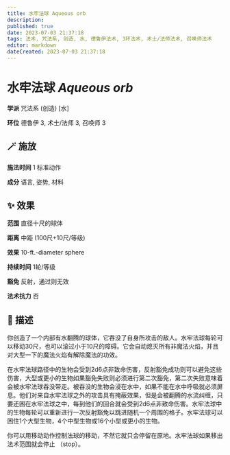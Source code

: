 ```yaml
---
title: 水牢法球 Aqueous orb
description: 
published: true
date: 2023-07-03 21:37:18
tags: 法术, 咒法系, 创造, 水, 德鲁伊法术, 3环法术, 术士/法师法术, 召唤师法术
editor: markdown
dateCreated: 2023-07-03 21:37:18
---
```


# **水牢法球** *Aqueous orb*

**学派** 咒法系 (创造) \[水\] 

**环位** 德鲁伊 3, 术士/法师 3, 召唤师 3

## 🪄 施放

**施法时间** 1 标准动作

**成分** 语言, 姿势, 材料

## ✨ 效果  

**范围** 直径十尺的球体

**距离** 中距 (100尺+10尺/等级) 

**效果** 10-ft.-diameter sphere 

**持续时间** 1轮/等级 

**豁免** 反射，通过则无效

**法术抗力** 否

## 📖 描述

你创造了一个内部有水翻腾的球体，它吞没了自身所攻击的敌人。水牢法球每轮可以移动30尺，也可以滚过小于10尺的障碍。它会自动熄灭所有非魔法火焰，并且对大型一下的魔法火焰有解除魔法的功效。

在水牢法球路径中的生物会受到2d6点非致命伤害，反射豁免成功则可以避免这些伤害，大型或更小的生物如果豁免失败则必须进行第二次豁免，第二次失败意味着会被水牢法球吞没带走。被吞没的生物会浸在水中，如果不能在水中呼吸就必须屏息。他们对来自水牢法球之外的攻击具有掩蔽效果，但是会被翻腾的水流纠缠，只要还困在水牢法球之中，每到他们的回合就会受到2d6点非致命伤害。水牢法球中的生物每轮可以重新进行一次反射豁免以跳进随机一个周围的格子。水牢法球可以困住1个大型生物，4个中型生物或16个小型或更小的生物。

你可以用移动动作控制法球的移动，不然它就只会停留在原地。水牢法球如果移出法术范围就会停止 （stop）。
    
